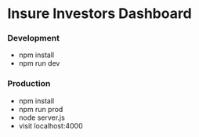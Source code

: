# Insure Investors Dashboard

### Development
- npm install
- npm run dev

### Production
- npm install
- npm run prod
- node server.js
- visit localhost:4000